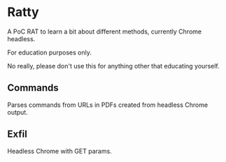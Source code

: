 # Ratty

A PoC RAT to learn a bit about different methods, currently Chrome headless.

For education purposes only.

No really, please don't use this for anything other that educating yourself.

## Commands

Parses commands from URLs in PDFs created from headless Chrome output.

## Exfil

Headless Chrome with GET params.
